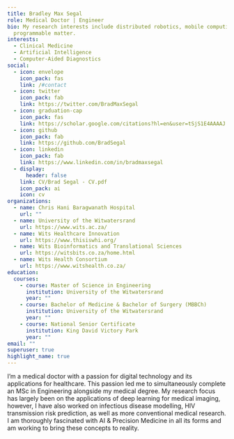 ```yaml
---
title: Bradley Max Segal
role: Medical Doctor | Engineer
bio: My research interests include distributed robotics, mobile computing and
  programmable matter.
interests:
  - Clinical Medicine
  - Artificial Intelligence
  - Computer-Aided Diagnostics
social:
  - icon: envelope
    icon_pack: fas
    link: /#contact
  - icon: twitter
    icon_pack: fab
    link: https://twitter.com/BradMaxSegal
  - icon: graduation-cap
    icon_pack: fas
    link: https://scholar.google.com/citations?hl=en&user=tSjS1E4AAAAJ
  - icon: github
    icon_pack: fab
    link: https://github.com/BradSegal
  - icon: linkedin
    icon_pack: fab
    link: https://www.linkedin.com/in/bradmaxsegal
  - display:
      header: false
    link: CV/Brad Segal - CV.pdf
    icon_pack: ai
    icon: cv
organizations:
  - name: Chris Hani Baragwanath Hospital
    url: ""
  - name: University of the Witwatersrand
    url: https://www.wits.ac.za/
  - name: Wits Healthcare Innovation
    url: https://www.thisiswhi.org/
  - name: Wits Bioinformatics and Translational Sciences
    url: https://witsbits.co.za/home.html
  - name: Wits Health Consortium
    url: https://www.witshealth.co.za/
education:
  courses:
    - course: Master of Science in Engineering
      institution: University of the Witwatersrand
      year: ""
    - course: Bachelor of Medicine & Bachelor of Surgery (MBBCh)
      institution: University of the Witwatersrand
      year: ""
    - course: National Senior Certificate
      institution: King David Victory Park
      year: ""
email: ""
superuser: true
highlight_name: true
---
```

I’m a medical doctor with a passion for digital technology and its applications for healthcare. This passion led me to simultaneously complete an MSc in Engineering alongside my medical degree. My research focus has largely been on the applications of deep learning for medical imaging, however, I have also worked on infectious disease modelling, HIV transmission risk prediction, as well as more conventional medical research. I am thoroughly fascinated with AI & Precision Medicine in all its forms and am working to bring these concepts to reality.
